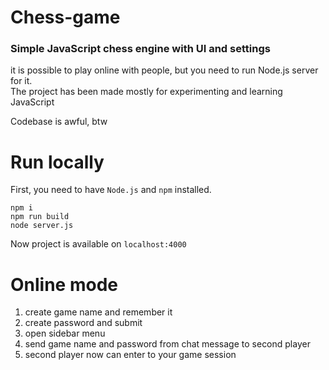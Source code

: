 # Chess-game
### Simple JavaScript chess engine with UI and settings
it is possible to play online with people, but you need to run Node.js server for it.<br>
The project has been made mostly for experimenting and learning JavaScript<br>

Codebase is awful, btw

# Run locally
First, you need to have `Node.js` and `npm` installed.<br>
```
npm i
npm run build
node server.js
```
Now project is available on `localhost:4000`
# Online mode
1. create game name and remember it
2. create password and submit
3. open sidebar menu
4. send game name and password from chat message to second player
5. second player now can enter to your game session 
